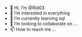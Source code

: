 - 👋 Hi, I’m @Rid03
- 👀 I’m interested in everything 
- 🌱 I’m currently learning sql 
- 💞️ I’m looking to collaborate on ...
- 📫 How to reach me ...

<!---
Rid03/Rid03 is a ✨ special ✨ repository because its `README.md` (this file) appears on your GitHub profile.
You can click the Preview link to take a look at your changes.
--->
